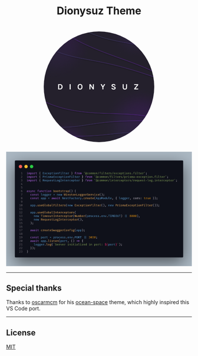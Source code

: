 <h1 align="center">
Dionysuz Theme
</h1>
<h1 align="center">
<img src="https://raw.githubusercontent.com/devzgabriel/dionysuz-theme/main/images/icon.png" style="border-radius:50%" width="300" height="300">
</h1>

![dionysuz-screenshot](images/example.png)

<hr>

## Special thanks

Thanks to [oscarmcm](https://github.com/oscarmcm) for his [ocean-space](https://github.com/oscarmcm/ocean-space) theme, which highly inspired this VS Code port.

<hr>

## License

[MIT](LICENSE)
